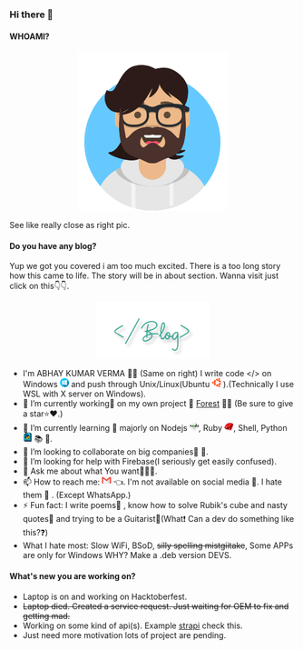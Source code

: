 ### Hi there 👋

#### WHOAMI?
<p align="center">
  <img src="https://github.com/darkRaspberry/darkRaspberry/blob/master/src/avatars.png" alt="Avatar" width="264" height="280" />
  <p>See like really close as right pic.</p>
</p>

#### Do you have any blog?
Yup we got you covered i am too much excited.
There is a too long story how this came to life. The story will be in about section. Wanna visit just click on this👇👇.
<p align="center">
  <a href="https://blog.darkraspberry.me"><img src="https://github.com/darkRaspberry/darkRaspberry/blob/master/src/blog.png" alt="blog" /><a>
</p>

- I'm ABHAY KUMAR VERMA 🧒🏻 (Same on right) I write code </> on Windows [![Windows](https://github.com/darkRaspberry/darkRaspberry/blob/master/src/windows.png)](https://www.microsoft.com/en-in/windows/) and push through Unix/Linux(Ubuntu  [![Ubuntu](https://github.com/darkRaspberry/darkRaspberry/blob/master/src/ubuntu.png)](https://ubuntu.com/) ).(Technically I use WSL with X server on Windows).
- 🔭 I’m currently working💼 on my own project 📝 [Forest](https://github.com/darkRaspberry/Forest) 🌳🌲 (Be sure to give a star⭐️❤️.)
- 🌱 I’m currently learning 📙 majorly on Nodejs  [![Nodejs](https://github.com/darkRaspberry/darkRaspberry/blob/master/src/nodejs.png)](https://nodejs.org), Ruby  [![Ruby](https://github.com/darkRaspberry/darkRaspberry/blob/master/src/ruby.png)](https://www.ruby-lang.org/en/), Shell, Python  [![Python](https://github.com/darkRaspberry/darkRaspberry/blob/master/src/python.png)](https://www.python.org/) 📚 📖.
- 👯 I’m looking to collaborate on big companies🎊 🎉.
- 🤔 I’m looking for help with Firebase(I seriously get easily confused).
- 💬 Ask me about what You want🤷🏻‍♂️.
- 📫 How to reach me: [![Mail 📩📧](https://github.com/darkRaspberry/darkRaspberry/blob/master/src/gmail.png)](mailto:insidedarkpit@gmail.com?subject=I%20wanna%20know%20about%20https://github.com/darkRaspberry/darkRaspberry/blob.)  👈. I'm not available on social media 💬. I hate them 🤬 . (Except WhatsApp.)
- ⚡️ Fun fact: I write poems📒 , know how to solve Rubik's cube and nasty quotes📝 and trying to be a Guitarist🎸(What❗️ Can a dev do something like this?❓)
- What I hate most: Slow WiFi, BSoD, ~~silly spelling mistgiitake~~, Some APPs are only for Windows WHY? Make a .deb version DEVS.

#### What's new you are working on?
 - Laptop is on and working on Hacktoberfest.
 - ~~Laptop died. Created a service request. Just waiting for OEM to fix and getting mad.~~
 - Working on some kind of api(s). Example [strapi](https://strapi.io/) check this.
 - Just need more motivation lots of project are pending.
